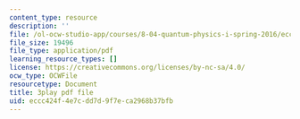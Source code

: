 ```yaml
---
content_type: resource
description: ''
file: /ol-ocw-studio-app/courses/8-04-quantum-physics-i-spring-2016/eccc424f4e7cdd7d9f7eca2968b37bfb_J2ltXyByPJA.pdf
file_size: 19496
file_type: application/pdf
learning_resource_types: []
license: https://creativecommons.org/licenses/by-nc-sa/4.0/
ocw_type: OCWFile
resourcetype: Document
title: 3play pdf file
uid: eccc424f-4e7c-dd7d-9f7e-ca2968b37bfb
---
```

